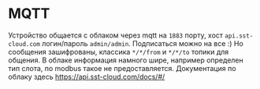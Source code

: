 MQTT
====
Устройство общается с облаком через mqtt на `1883` порту, хост `api.sst-cloud.com` логин/пароль `admin/admin`.
Подписаться можно на все :) Но сообщения зашифрованы, классика `*/*/from` и `*/*/to` топики для общения.
В облаке информация намного шире, например определен тип слота, по modbus такое не предоставляется.
Документация по облаку здесь https://api.sst-cloud.com/docs/#/ 